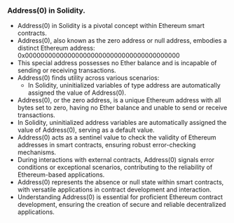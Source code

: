 ### Address(0) in Solidity.

- Address(0) in Solidity is a pivotal concept within Ethereum smart contracts.
- Address(0), also known as the zero address or null address, embodies a distinct Ethereum address: 0x0000000000000000000000000000000000000000
- This special address possesses no Ether balance and is incapable of sending or receiving transactions.
- Address(0) finds utility across various scenarios:
    - In Solidity, uninitialized variables of type address are automatically assigned the value of Address(0).
- Address(0), or the zero address, is a unique Ethereum address with all bytes set to zero, having no Ether balance and unable to send or receive transactions.
- In Solidity, uninitialized address variables are automatically assigned the value of Address(0), serving as a default value.
- Address(0) acts as a sentinel value to check the validity of Ethereum addresses in smart contracts, ensuring robust error-checking mechanisms.
- During interactions with external contracts, Address(0) signals error conditions or exceptional scenarios, contributing to the reliability of Ethereum-based applications.
- Address(0) represents the absence or null state within smart contracts, with versatile applications in contract development and interaction.
- Understanding Address(0) is essential for proficient Ethereum contract development, ensuring the creation of secure and reliable decentralized applications.